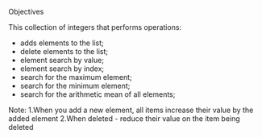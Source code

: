 Objectives 

This collection of integers that performs operations:
- adds elements to the list;
- delete elements to the list;
- element search by value;
- element search by index;
- search for the maximum element;
- search for the minimum element;
- search for the arithmetic mean
of all elements;

Note:
1.When you add a new element, all items increase their value by the added element
2.When deleted - reduce their value on the item being deleted